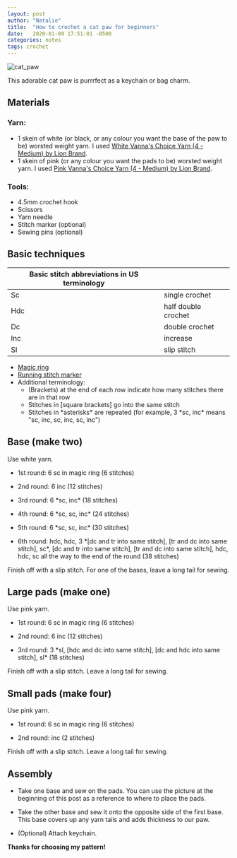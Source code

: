 ```yaml
---
layout: post
author: "Natalie"
title:  "How to crochet a cat paw for beginners"
date:   2020-01-09 17:51:01 -0500
categories: notes
tags: crochet
---
```


![cat_paw](/Users/natalie/Desktop/nataland.github.io/assets/cat_paw.png)

This adorable cat paw is purrrfect as a keychain or bag charm.

## Materials

### Yarn:

- 1 skein of white (or black, or any colour you want the base of the paw to be) worsted weight yarn. I used [White Vanna's Choice Yarn (4 - Medium) by Lion Brand](https://www.lionbrand.com/products/vannas-choice-yarn?variant=32420953096285).
- 1 skein of pink (or any colour you want the pads to be) worsted weight yarn. I used [Pink Vanna's Choice Yarn (4 - Medium) by Lion Brand](https://www.lionbrand.com/products/vannas-choice-yarn?variant=32420953129053).

### Tools:

- 4.5mm crochet hook
- Scissors
- Yarn needle
- Stitch marker (optional)
- Sewing pins (optional)

## Basic techniques

| Basic stitch abbreviations in US terminology |                     |
| -------------------------------------------- | ------------------- |
| Sc                                           | single crochet      |
| Hdc                                          | half double crochet |
| Dc                                           | double crochet      |
| Inc                                          | increase            |
| Sl                                           | slip stitch         |

- [Magic ring](https://www.youtube.com/watch?v=CMPPAfXez8Q&feature=youtu.be&ab_channel=HopefulHoney)
- [Running stitch marker](https://www.littleowlshut.com/single-post/2015/12/01/How-to-use-running-stitch-marker)
- Additional terminology:
  - (Brackets) at the end of each row indicate how many stitches there are in that row
  - Stitches in [square brackets] go into the same stitch
  - Stitches in \*asterisks\* are repeated (for example, 3 \*sc, inc\* means "sc, inc, sc, inc, sc, inc")

## Base (make two)

Use white yarn.

- 1st round: 6 sc in magic ring (6 stitches)

- 2nd round: 6 inc (12 stitches)

- 3rd round: 6 \*sc, inc\* (18 stitches)

- 4th round: 6 *sc, sc, inc\* (24 stitches)

- 5th round: 6 \*sc, sc, inc\* (30 stitches)

- 6th round: hdc, hdc, 3 \*[dc and tr into same stitch], [tr and dc into same stitch], sc\*, [dc and tr into same stitch], [tr and dc into same stitch], hdc, hdc, sc all the way to the end of the round (38 stitches)

Finish off with a slip stitch. For one of the bases, leave a long tail for sewing.

## Large pads (make one)

Use pink yarn.

- 1st round: 6 sc in magic ring (6 stitches)

- 2nd round: 6 inc (12 stitches)

- 3rd round: 3 \*sl, [hdc and dc into same stitch], [dc and hdc into same stitch], sl\* (18 stitches)

Finish off with a slip stitch. Leave a long tail for sewing.

## Small pads (make four)

Use pink yarn.

- 1st round: 6 sc in magic ring (6 stitches)

- 2nd round: inc (2 stitches)

Finish off with a slip stitch. Leave a long tail for sewing.

## Assembly

- Take one base and sew on the pads. You can use the picture at the beginning of this post as a reference to where to place the pads. 
- Take the other base and sew it onto the opposite side of the first base. This base covers up any yarn tails and adds thickness to our paw.

- (Optional) Attach keychain. 

**Thanks for choosing my pattern!**